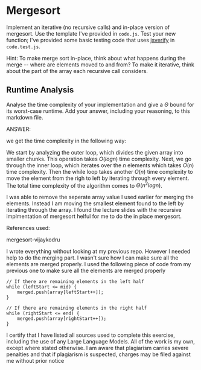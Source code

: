 # Mergesort

Implement an iterative (no recursive calls) and in-place version of mergesort.
Use the template I've provided in `code.js`. Test your new function; I've
provided some basic testing code that uses
[jsverify](https://jsverify.github.io/) in `code.test.js`.

Hint: To make merge sort in-place, think about what happens during the merge --
where are elements moved to and from? To make it iterative, think about the
part of the array each recursive call considers.

## Runtime Analysis

Analyse the time complexity of your implementation and give a $\Theta$ bound for
its worst-case runtime. Add your answer, including your reasoning, to this
markdown file.


ANSWER:

we get the time complexity in the following way:

We start by analyzing the outer loop, which divides the given array into smaller chunks. This operation takes $O(log n)$ time complexity. Next, we go through the inner loop, which iterates over the $n$ elements which takes $O(n)$ time complexity. Then the while loop takes another $O(n)$ time complexity to move the element from the righ to left by iterating through every element. The total time complexity of the algorithm comes to $\Theta(n^2 log n)$.

I was able to remove the seperate array value I used earlier for merging the elements. Instead I am moving the smallest element found to the left by iterating through the array. I found the lecture slides with the recursive implmentation of mergesort helful for me to do the in place mergesort.

References used:

mergesort-vijaykodru

I wrote everything without looking at my previous repo. However I needed help to do the merging part. I wasn't sure how I can make sure all the elements are merged properly. I used the following piece of code from my previous one to make sure all the elements are merged properly

    // If there are remaining elements in the left half
    while (leftStart <= mid) {
        merged.push(array[leftStart++]);
    }

    // If there are remaining elements in the right half
    while (rightStart <= end) {
        merged.push(array[rightStart++]);
    }
    

I certify that I have listed all sources used to complete this exercise, including the use of any Large Language Models. All of the work is my own, except where stated otherwise. I am aware that plagiarism carries severe penalties and that if plagiarism is suspected, charges may be filed against me without prior notice
